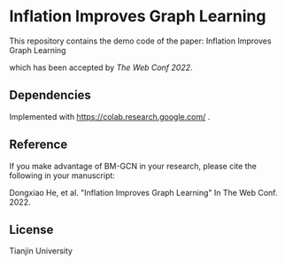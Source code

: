 # Inflation Improves Graph Learning
This repository contains the demo code of the paper:
Inflation Improves Graph Learning

which has been accepted by *The Web Conf 2022*.
## Dependencies
Implemented with https://colab.research.google.com/ .

## Reference
If you make advantage of BM-GCN in your research, please cite the following in your manuscript:

Dongxiao He, et al. "Inflation Improves Graph Learning" In The Web Conf. 2022.

## License
Tianjin University
